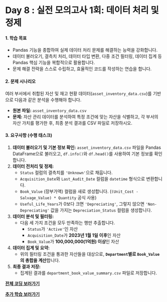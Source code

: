 # **Day 8 : 실전 모의고사 1회: 데이터 처리 및 정제**

#### **1. 학습 목표**

* Pandas 기능을 종합하여 실제 데이터 처리 문제를 해결하는 능력을 강화합니다.
* 데이터 불러오기, 결측치 처리, 데이터 타입 변환, 다중 조건 필터링, 데이터 집계 등 Pandas 핵심 기능을 복합적으로 활용합니다.
* 문제 해결 전략을 스스로 수립하고, 효율적인 코드를 작성하는 연습을 합니다.

#### **2. 문제 시나리오**

여러 부서에서 취합된 자산 및 재고 현황 데이터(`asset_inventory_data.csv`)를 기반으로 다음과 같은 분석을 수행해야 합니다.

* **원본 파일:** `asset_inventory_data.csv`
* **문제:** 자산 관리 데이터를 분석하여 특정 조건에 맞는 자산을 식별하고, 각 부서의 자산 가치를 평가한 후, 최종 분석 결과를 CSV 파일로 저장하시오.

#### **3. 요구사항 (수행 태스크)**

1.  **데이터 불러오기 및 기본 정보 확인:** `asset_inventory_data.csv` 파일을 Pandas DataFrame으로 불러오고, `df.info()`와 `df.head()`를 사용하여 기본 정보를 확인합니다.
2.  **데이터 전처리 및 정제:**
    * `Status` 컬럼의 결측치를 `'Unknown'`으로 채웁니다.
    * `Acquisition_Date`와 `Last_Audit_Date` 컬럼을 `datetime` 형식으로 변환합니다.
    * `Book_Value` (장부가액) 컬럼을 새로 생성합니다. (`(Unit_Cost - Salvage_Value) * Quantity` 공식 사용)
    * `Useful_Life_Years`가 0보다 크면 `'Depreciating'`, 그렇지 않으면 `'Non-Depreciating'` 값을 가지는 `Depreciation_Status` 컬럼을 생성합니다.
3.  **데이터 분석 및 필터링:**
    * 다음 세 가지 조건을 모두 만족하는 행만 추출합니다.
        * `Status`가 `'Active'`인 자산
        * `Acquisition_Date`가 **2023년 1월 1일 이후**인 자산
        * `Book_Value`가 **100,000,000(1억원) 이상**인 자산
4.  **데이터 집계 및 요약:**
    * 위의 필터링 조건을 통과한 자산들을 대상으로, **`Department`별로 `Book_Value`의 총합을 계산**합니다.
5.  **최종 결과 저장:**
    * 집계된 결과를 `department_book_value_summary.csv` 파일로 저장합니다.
  
[**전체 코딩 보러가기**](https://github.com/xvmon234-ai/Learning-Python/blob/main/CPA%20/my_learing_python%20/Day%208/solutions/coding.py)

[**추가 학습 보러가기**](https://github.com/xvmon234-ai/Learning-Python/blob/main/CPA%20/my_learing_python%20/Day%208/further_study/study.py)
